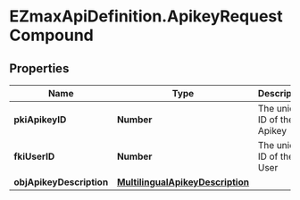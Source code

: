 # EZmaxApiDefinition.ApikeyRequestCompound

## Properties

Name | Type | Description | Notes
------------ | ------------- | ------------- | -------------
**pkiApikeyID** | **Number** | The unique ID of the Apikey | [optional] 
**fkiUserID** | **Number** | The unique ID of the User | 
**objApikeyDescription** | [**MultilingualApikeyDescription**](MultilingualApikeyDescription.md) |  | 


